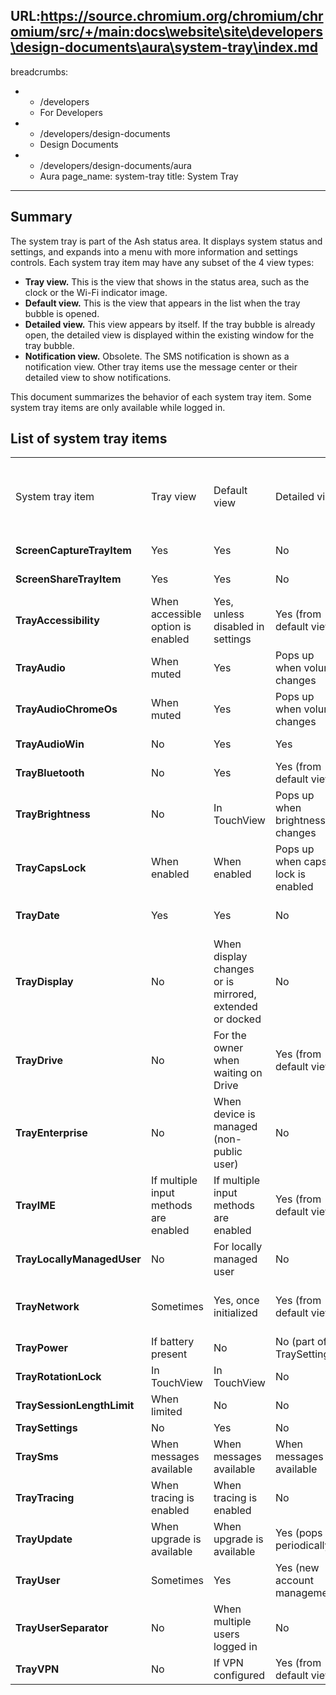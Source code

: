 URL:https://source.chromium.org/chromium/chromium/src/+/main:docs\website\site\developers\design-documents\aura\system-tray\index.md
---
breadcrumbs:
- - /developers
  - For Developers
- - /developers/design-documents
  - Design Documents
- - /developers/design-documents/aura
  - Aura
page_name: system-tray
title: System Tray
---

## Summary

The system tray is part of the Ash status area. It displays system status and
settings, and expands into a menu with more information and settings controls.
Each system tray item may have any subset of the 4 view types:

*   **Tray view.** This is the view that shows in the status area, such
            as the clock or the Wi-Fi indicator image.
*   **Default view.** This is the view that appears in the list when the
            tray bubble is opened.
*   **Detailed view.** This view appears by itself. If the tray bubble
            is already open, the detailed view is displayed within the existing
            window for the tray bubble.
*   **Notification view.** Obsolete. The SMS notification is shown as a
            notification view. Other tray items use the message center or their
            detailed view to show notifications.

This document summarizes the behavior of each system tray item. Some system tray
items are only available while logged in.

## List of system tray items

<table>
<tr>
<td>System tray item</td>
<td>Tray view</td>
<td>Default view</td>
<td>Detailed view</td>
<td>Notifications</td>
<td>Chrome OS only</td>
<td>Visible in sign-in screen, lock screen, OOBE</td>
</tr>
<tr>
<td><b>ScreenCaptureTrayItem</b></td>
<td>Yes</td>
<td>Yes</td>
<td>No</td>
<td>Message center</td>
<td>Yes</td>
<td>No? </td>
</tr>
<tr>
<td><b>ScreenShareTrayItem</b></td>
<td>Yes</td>
<td>Yes</td>
<td>No</td>
<td>Message center</td>
<td>Yes</td>
<td>No? </td>
</tr>
<tr>
<td><b>TrayAccessibility</b></td>
<td>When accessible option is enabled</td>
<td>Yes, unless disabled in settings</td>
<td>Yes (from default view)</td>
<td>Custom popup</td>
<td>No (Windows, Linux)</td>
<td>Yes</td>
</tr>
<tr>
<td><b>TrayAudio</b></td>
<td>When muted</td>
<td>Yes</td>
<td>Pops up when volume changes</td>
<td>Detailed view popup</td>
<td>Yes</td>
</tr>
<tr>
<td><b>TrayAudioChromeOs</b></td>
<td>When muted</td>
<td>Yes</td>
<td>Pops up when volume changes</td>
<td>Detailed view popup</td>
<td>Yes</td>
<td>Yes</td>
</tr>
<tr>
<td><b>TrayAudioWin</b></td>
<td>No</td>
<td>Yes</td>
<td>Yes</td>
<td>No</td>
<td>No (Windows)</td>
<td>N/A</td>
</tr>
<tr>
<td><b>TrayBluetooth</b></td>
<td>No</td>
<td>Yes</td>
<td>Yes (from default view)</td>
<td>No</td>
<td>No (Linux)</td>
<td>Yes</td>
</tr>
<tr>
<td><b>TrayBrightness</b></td>
<td>No</td>
<td>In TouchView</td>
<td>Pops up when brightness changes</td>
<td>Detailed view popup</td>
<td>Yes </td>
<td>Yes</td>
</tr>
<tr>
<td><b>TrayCapsLock</b></td>
<td>When enabled</td>
<td>When enabled</td>
<td>Pops up when caps lock is enabled</td>
<td>Detailed view popup</td>
<td>Yes</td>
<td>Yes</td>
</tr>
<tr>
<td><b>TrayDate</b></td>
<td>Yes</td>
<td>Yes</td>
<td>No</td>
<td>No</td>
<td>No (Windows, Linux)</td>
<td>Yes</td>
</tr>
<tr>
<td><b>TrayDisplay</b></td>
<td>No</td>
<td>When display changes or is mirrored, extended or docked</td>
<td>No</td>
<td>Message center</td>
<td>Yes</td>
<td>Yes</td>
</tr>
<tr>
<td><b>TrayDrive</b></td>
<td>No</td>
<td>For the owner when waiting on Drive</td>
<td>Yes (from default view)</td>
<td>No</td>
<td>No (Linux)</td>
<td>No</td>
</tr>
<tr>
<td><b>TrayEnterprise</b></td>
<td>No</td>
<td>When device is managed (non-public user)</td>
<td>No</td>
<td>No</td>
<td>Yes </td>
<td>Yes</td>
</tr>
<tr>
<td><b>TrayIME</b></td>
<td>If multiple input methods are enabled</td>
<td>If multiple input methods are enabled</td>
<td>Yes (from default view)</td>
<td>No</td>
<td>No (Linux)</td>
<td>Yes</td>
</tr>
<tr>
<td><b>TrayLocallyManagedUser</b></td>
<td>No</td>
<td>For locally managed user</td>
<td>No</td>
<td>Message center</td>
<td>Yes</td>
<td>No</td>
</tr>
<tr>
<td><b>TrayNetwork</b></td>
<td>Sometimes</td>
<td>Yes, once initialized</td>
<td>Yes (from default view)</td>
<td>Detailed view popup or message center</td>
<td>Yes</td>
<td>Yes</td>
</tr>
<tr>
<td><b>TrayPower</b></td>
<td>If battery present</td>
<td>No</td>
<td>No (part of TraySettings)</td>
<td>Message center</td>
<td>Yes</td>
<td>Yes</td>
</tr>
<tr>
<td><b>TrayRotationLock</b></td>
<td>In TouchView</td>
<td>In TouchView</td>
<td>No</td>
<td>No</td>
<td>Yes</td>
<td>Yes</td>
</tr>
<tr>
<td><b>TraySessionLengthLimit</b></td>
<td>When limited</td>
<td>No</td>
<td>No</td>
<td>Message center</td>
<td>Yes</td>
<td>No</td>
</tr>
<tr>
<td><b>TraySettings</b></td>
<td>No</td>
<td>Yes</td>
<td>No</td>
<td>No</td>
<td>Yes</td>
<td>Sometimes</td>
</tr>
<tr>
<td><b>TraySms</b></td>
<td>When messages available</td>
<td>When messages available</td>
<td>When messages available</td>
<td>Notification view</td>
<td>Yes</td>
<td>?</td>
</tr>
<tr>
<td><b>TrayTracing</b></td>
<td>When tracing is enabled</td>
<td>When tracing is enabled</td>
<td>No</td>
<td>No</td>
<td>Yes</td>
<td>Yes</td>
</tr>
<tr>
<td><b>TrayUpdate</b></td>
<td>When upgrade is available</td>
<td>When upgrade is available</td>
<td>Yes (pops up periodically)</td>
<td>Detailed view popup</td>
<td>No (Windows, Linux)</td>
<td>Yes</td>
</tr>
<tr>
<td><b>TrayUser</b></td>
<td>Sometimes</td>
<td>Yes</td>
<td>Yes (new account management)</td>
<td>No</td>
<td>Yes</td>
<td>No </td>
</tr>
<tr>
<td><b>TrayUserSeparator</b></td>
<td>No</td>
<td>When multiple users logged in</td>
<td>No</td>
<td>No</td>
<td>Yes</td>
<td>No</td>
</tr>
<tr>
<td><b>TrayVPN</b></td>
<td>No</td>
<td>If VPN configured</td>
<td>Yes (from default view)</td>
<td>No</td>
<td>Yes</td>
<td>Lock screen</td>
</tr>
</table>
